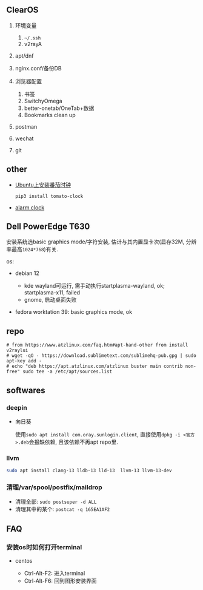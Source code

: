 ## ClearOS
1. 环境变量

    1. `~/.ssh`
    1. v2rayA
1. apt/dnf
1. nginx.conf/备份DB
1. 浏览器配置

    1. 书签
    1. SwitchyOmega
    1. better-onetab/OneTab+数据
    1. Bookmarks clean up
1. postman
1. wechat
1. git

## other
- [Ubuntu上安装番茄时钟](https://zhuanlan.zhihu.com/p/350023097)

    `pip3 install tomato-clock`
- [alarm clock](https://alarm-clock-applet.github.io/)

## Dell PowerEdge T630
安装系统选basic graphics mode/字符安装, 估计与其内置显卡次(显存32M, 分辨率最高`1024*768`)有关.

os:
- debian 12

    - kde wayland可运行, 需手动执行startplasma-wayland, ok; startplasma-x11, failed
    - gnome, 启动桌面失败
- fedora worktation 39: basic graphics mode, ok

## repo
```
# from https://www.atzlinux.com/faq.htm#apt-hand-other from install v2raylui
# wget -qO - https://download.sublimetext.com/sublimehq-pub.gpg | sudo apt-key add -
# echo "deb https://apt.atzlinux.com/atzlinux buster main contrib non-free" sudo tee -a /etc/apt/sources.list
```

## softwares
### deepin
- 向日葵

    使用`sudo apt install com.oray.sunlogin.client`, 直接使用`dpkg -i <官方>.deb`会报缺依赖, 且该依赖不再apt repo里.
### llvm
```bash
sudo apt install clang-13 lldb-13 lld-13  llvm-13 llvm-13-dev
```

### 清理/var/spool/postfix/maildrop
- 清理全部: `sudo postsuper -d ALL`
- 清理其中的某个: `postcat -q 165EA1AF2`

## FAQ
### 安装os时如何打开terminal
- centos

    - Ctrl-Alt-F2: 进入terminal
    - Ctrl-Alt-F6: 回到图形安装界面
